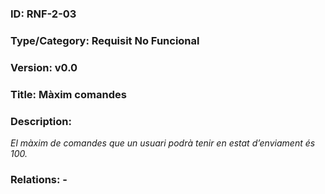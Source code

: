 ### ID: RNF-2-03
### Type/Category: Requisit No Funcional
### Version: v0.0
### Title: Màxim comandes
### Description:
_El màxim de comandes que un usuari podrà tenir en estat d’enviament és 100._
### Relations: -
